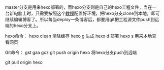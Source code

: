 master分支是用来hexo部署的，而hexo分支则是自己的hexo工程文件，当在一台新电脑上时，只需要按照这个[教程](https://blog.csdn.net/sinat_37781304/article/details/82729029/)配置好环境，把hexo分支clone到本地，即可继续编辑博客了。所以每当deploy一条博客后，都要用git把工程源文件push到远端的hexo分支上。

hexo命令：
hexo clean 清除缓存
hexo g 生成
hexo d 部署
hexo s 用来本地查看网页

Git命令：
gst
gaa
gcz
git push origin hexo  将hexo分支push到远端

git pull origin hexo 